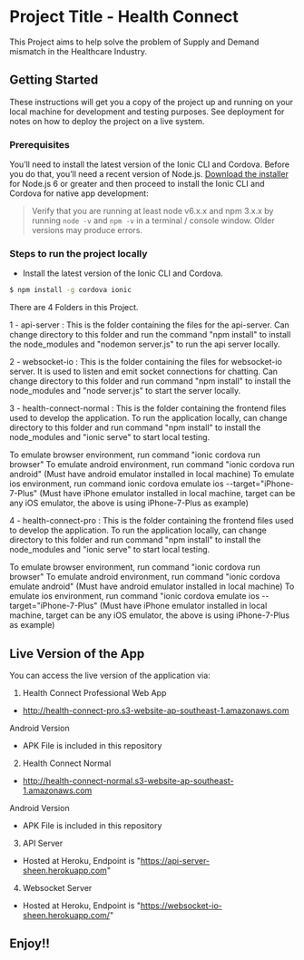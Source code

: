 # Project Title - Health Connect

This Project aims to help solve the problem of Supply and Demand mismatch in the Healthcare Industry.

## Getting Started

These instructions will get you a copy of the project up and running on your local machine for development and testing purposes. See deployment for notes on how to deploy the project on a live system.

### Prerequisites

You’ll need to install the latest version of the Ionic CLI and Cordova. Before you do that,
you’ll need a recent version of Node.js. [Download the installer](https://nodejs.org/en/) for
Node.js 6 or greater and then proceed to install the Ionic CLI and Cordova for native app development:

> Verify that you are running at least node v6.x.x and npm 3.x.x by running `node -v` and `npm -v`
in a terminal / console window. Older versions may produce errors.

### Steps to run the project locally

- Install the latest version of the Ionic CLI and Cordova.
```bash
$ npm install -g cordova ionic
```

There are 4 Folders in this Project.

1 - api-server : This is the folder containing the files for the api-server. Can change directory to this folder and run the command "npm install" to install the node_modules and "nodemon server.js" to run the api server locally.

2 - websocket-io : This is the folder containing the files for websocket-io server. It is used to listen and emit socket connections for chatting. Can change directory to this folder and run command "npm install" to install the node_modules and "node server.js" to start the server locally.

3 - health-connect-normal : This is the folder containing the frontend files used to develop the application. To run the application locally, can change directory to this folder and run command "npm install" to install the node_modules and "ionic serve" to start local testing. 

To emulate browser environment, run command "ionic cordova run browser"
To emulate android environment, run command "ionic cordova run android" (Must have android emulator installed in local machine)
To emulate ios environment, run command ionic cordova emulate ios --target="iPhone-7-Plus" (Must have iPhone emulator installed in local machine, target can be any iOS emulator, the above is using iPhone-7-Plus as example)

4 - health-connect-pro : This is the folder containing the frontend files used to develop the application. To run the application locally, can change directory to this folder and run command "npm install" to install the node_modules and "ionic serve" to start local testing. 

To emulate browser environment, run command "ionic cordova run browser"
To emulate android environment, run command "ionic cordova emulate android" (Must have android emulator installed in local machine)
To emulate ios environment, run command "ionic cordova emulate ios --target="iPhone-7-Plus" (Must have iPhone emulator installed in local machine, target can be any iOS emulator, the above is using iPhone-7-Plus as example)



## Live Version of the App

You can access the live version of the application via:

1) Health Connect Professional
Web App
- http://health-connect-pro.s3-website-ap-southeast-1.amazonaws.com

Android Version
- APK File is included in this repository

2) Health Connect Normal
- http://health-connect-normal.s3-website-ap-southeast-1.amazonaws.com

Android Version
- APK File is included in this repository

3) API Server

- Hosted at Heroku, Endpoint is "https://api-server-sheen.herokuapp.com"

4) Websocket Server

- Hosted at Heroku, Endpoint is "https://websocket-io-sheen.herokuapp.com/"

## Enjoy!!

